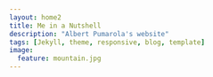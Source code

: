 ```yaml
---
layout: home2
title: Me in a Nutshell
description: "Albert Pumarola's website"
tags: [Jekyll, theme, responsive, blog, template]
image:
  feature: mountain.jpg
---
```


